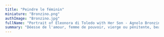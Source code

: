 ```yaml
---
title: "Peindre le féminin"
miniature: "Bronzino.png"
authImage: "Bronzino.jpg"
fullName: "Portrait of Eleonora di Toledo with Her Son - Agnolo Bronzino"
summary: "Déesse de l'amour, femme de pouvoir, vierge ou pénitente, beauté idéale, simple compagne, demi-mondaine, sorcière ou magicienne… les femmes sont le sujet d'innombrables œuvres d'art."
---
```


